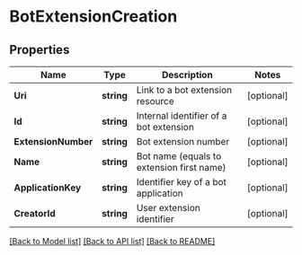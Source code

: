 # BotExtensionCreation

## Properties
Name | Type | Description | Notes
------------ | ------------- | ------------- | -------------
**Uri** | **string** | Link to a bot extension resource | [optional] 
**Id** | **string** | Internal identifier of a bot extension | [optional] 
**ExtensionNumber** | **string** | Bot extension number | [optional] 
**Name** | **string** | Bot name (equals to extension first name) | [optional] 
**ApplicationKey** | **string** | Identifier key of a bot application | [optional] 
**CreatorId** | **string** | User extension identifier | [optional] 

[[Back to Model list]](../README.md#documentation-for-models) [[Back to API list]](../README.md#documentation-for-api-endpoints) [[Back to README]](../README.md)


